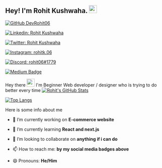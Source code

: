 
##  Hey! I'm Rohit Kushwaha. <img src="https://media.giphy.com/media/hvRJCLFzcasrR4ia7z/giphy.gif" width="25px">

[![GitHub DevRohit06](https://img.shields.io/github/followers/DevRohit06?label=follow&style=social)](https://github.com/DevRohit06)

[![Linkedin: Rohit Kushwaha ](https://img.shields.io/badge/-Rohit%20Kushwaha-blue?style=flat-square&logo=Linkedin&logoColor=white&link=https://www.linkedin.com/in/verma-khushboo/)](https://www.linkedin.com/in/rohit-kushwaha-339978209)

[![Twitter: Rohit Kushwaha](https://img.shields.io/twitter/follow/rohitk_06?style=social)](https://twitter.com/rohitk_06)

[![Instagram: rohitk.06](https://img.shields.io/badge/Instagram-E4405F?style=for-the-badge&logo=instagram&logoColor=white)](https://www.instagram.com/rohitk.06/)

[![Discord: rohit06#1779](https://img.shields.io/badge/Discord-5865F2?style=for-the-badge&logo=discord&logoColor=white)
](discordapp.com/users/743173584935190620)

[![Medium Badge](https://img.shields.io/badge/-@Rohit%20Kushwaha-black?style=flat-square&labelColor=000000&logo=Medium&link=https://medium.com/@rohitk06)](https://medium.com/@rohitk06)


Hey there <img src="https://media.giphy.com/media/hvRJCLFzcasrR4ia7z/giphy.gif" width="25px"> I'm Beginner Web developer / designer who is trying to do better every time
[![Rohit's GitHub Stats](https://github-readme-stats.vercel.app/api?username=DevRohit06&hide=issues&count_private=true&show_icons=true&theme=calm)](https://github.com/DevRohit06/github-readme-stats)

[![Top Langs](https://github-readme-stats.vercel.app/api/top-langs/?username=DevRohit06&layout=compact&theme=calm)](https://github.com/DevRohit06/github-readme-stats)

Here is some info about me 

- 🔭 I’m currently working on <b>E-commerce website</b>

- 🌱 I’m currently learning <b>React and next.js</b>

- 👯 I’m looking to collaborate on <b>anything if i can do </b>

- 📫 How to reach me: <b>by my social media badges above </b>

- 😄 Pronouns: <b>He/Him</b>

